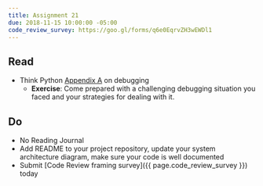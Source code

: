 ```yaml
---
title: Assignment 21
due: 2018-11-15 10:00:00 -05:00
code_review_survey: https://goo.gl/forms/q6e0EqrvZH3wEWDl1
---
```


## Read
 * Think Python [Appendix A](http://www.greenteapress.com/thinkpython2/html/thinkpython2021.html) on debugging
   * **Exercise**: Come prepared with a challenging debugging situation you faced and your strategies for dealing with it.

## Do
 * No Reading Journal
* Add README to your project repository, update your system architecture diagram, make sure your code is well documented
* Submit [Code Review framing survey]({{ page.code_review_survey }}) today

